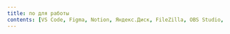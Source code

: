 ```yaml
---
title: по для работы
contents: [VS Code, Figma, Notion, Яндекс.Диск, FileZilla, OBS Studio, Adobe Premiere Pro]
---
```

